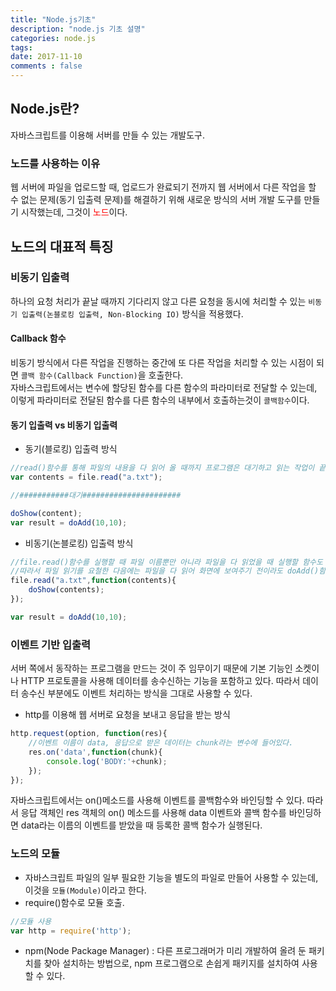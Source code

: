 ```yaml
---
title: "Node.js기초"
description: "node.js 기초 설명"
categories: node.js
tags: 
date: 2017-11-10
comments : false
---
```

## Node.js란?
자바스크립트를 이용해 서버를 만들 수 있는 개발도구.
### 노드를 사용하는 이유<br>
웹 서버에 파일을 업로드할 때, 업로드가 완료되기 전까지 웹 서버에서 다른 작업을 할 수 없는 문제(동기 입출력 문제)를 해결하기 위해 새로운 방식의 서버 개발 도구를 만들기 시작했는데, 그것이 <span style="color:red"> 노드</span>이다.
## 노드의 대표적 특징
### 비동기 입출력
하나의 요청 처리가 끝날 때까지 기다리지 않고 다른 요청을 동시에 처리할 수 있는 `비동기 입출력(논블로킹 입출력, Non-Blocking IO)` 방식을 적용했다.<br>
#### Callback 함수
비동기 방식에서 다른 작업을 진행하는 중간에 또 다른 작업을 처리할 수 있는 시점이 되면 `콜백 함수(Callback Function)`을 호출한다.<br>
자바스크립트에서는 변수에 할당된 함수를 다른 함수의 파라미터로 전달할 수 있는데, 이렇게 파라미터로 전달된 함수를 다른 함수의 내부에서 호출하는것이 `콜백함수`이다.
#### 동기 입출력 vs 비동기 입출력
* 동기(블로킹) 입출력 방식
```javascript
//read()함수를 통해 파일의 내용을 다 읽어 올 때까지 프로그램은 대기하고 읽는 작업이 끝난 후 doShow(), doAdd()함수 차례로 실행
var contents = file.read("a.txt");

//###########대기######################

doShow(content);
var result = doAdd(10,10);
```
* 비동기(논블로킹) 입출력 방식
```javascript
//file.read()함수를 실행할 때 파일 이름뿐만 아니라 파일을 다 읽었을 때 실행할 함수도 파라미터로 전달. 
//따라서 파일 읽기를 요철한 다음에는 파일을 다 읽어 화면에 보여주기 전이라도 doAdd()함수 호출
file.read("a.txt",function(contents){
    doShow(contents);
});

var result = doAdd(10,10);
```
### 이벤트 기반 입출력
서버 쪽에서 동작하는 프로그램을 만드는 것이 주 임무이기 때문에 기본 기능인 소켓이나 HTTP 프로토콜을 사용해 데이터를 송수신하는 기능을 포함하고 있다. 따라서 데이터 송수신 부분에도 이벤트 처리하는 방식을 그대로 사용할 수 있다.
* http를 이용해 웹 서버로 요청을 보내고 응답을 받는 방식
```javascript
http.request(option, function(res){
    //이벤트 이름이 data, 응답으로 받은 데이터는 chunk라는 변수에 들어있다.
    res.on('data',function(chunk){
        console.log('BODY:'+chunk);
    });
});
```
자바스크립트에서는 on()메소드를 사용해 이벤트를 콜백함수와 바인딩할 수 있다. 따라서 응답 객체인 res 객체의 on() 메소드를 사용해 data 이벤트와 콜백 함수를 바인딩하면 data라는 이름의 이벤트를 받았을 때 등록한 콜백 함수가 실행된다.
### 노드의 모듈
* 자바스크립트 파일의 일부 필요한 기능을 별도의 파일로 만들어 사용할 수 있는데, 이것을 `모듈(Module)`이라고 한다.<br>
* require()함수로 모듈 호출.
```javascript
//모듈 사용
var http = require('http');
```
* npm(Node Package Manager) : 다른  프로그래머가 미리 개발하여 올려 둔 패키치를 찾아 설치하는 방법으로, npm 프로그램으로 손쉽게 패키지를 설치하여 사용할 수 있다.

  
